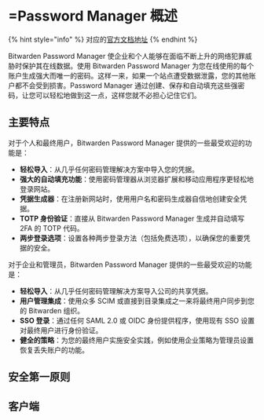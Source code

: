 # =Password Manager 概述

{% hint style="info" %}
对应的[官方文档地址](https://bitwarden.com/help/password-manager-overview/)
{% endhint %}

Bitwarden Password Manager 使企业和个人能够在面临不断上升的网络犯罪威胁时保护其在线数据。使用 Bitwarden Password Manager 为您在线使用的每个账户生成强大而唯一的密码。这样一来，如果一个站点遭受数据泄露，您的其他账户都不会受到损害。Password Manager 通过创建、保存和自动填充这些强密码，让您可以轻松地做到这一点，这样您就不必担心记住它们。

## 主要特点 <a href="#key-features" id="key-features"></a>

对于个人和最终用户，Bitwarden Password Manager 提供的一些最受欢迎的功能是：

* **轻松导入**：从几乎任何密码管理解决方案中导入您的凭据。
* **强大的自动填充功能**：使用密码管理器从浏览器扩展和移动应用程序更轻松地登录网站。
* **凭据生成器**：在注册新网站时，使用用户名和密码生成器自信地创建安全凭据。
* **TOTP 身份验证**：直接从 Bitwarden Password Manager 生成并自动填写 2FA 的 TOTP 代码。
* **两步登录选项**：设置各种两步登录方法（包括免费选项），以确保您的重要凭据的安全。

对于企业和管理员，Bitwarden Password Manager 提供的一些最受欢迎的功能是：

* **轻松导入**：从几乎任何密码管理解决方案导入公司的共享凭据。
* **用户管理集成**：使用众多 SCIM 或直接到目录集成之一来将最终用户同步到您的 Bitwarden 组织。
* **SSO 登录**：通过任何 SAML 2.0 或 OIDC 身份提供程序，使用现有 SSO 设置对最终用户进行身份验证。
* **健全的策略**：为您的最终用户实施安全实践，例如使用企业策略为管理员设置恢复丢失账户的功能。

## 安全第一原则 <a href="#security-first-principles" id="security-first-principles"></a>

## 客户端 <a href="#clients" id="clients"></a>

